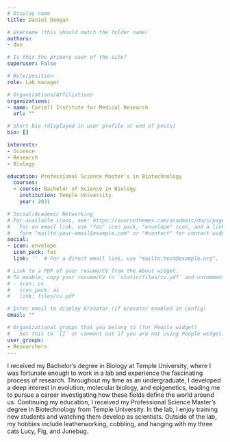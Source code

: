 ```yaml
---
# Display name
title: Daniel Deegan

# Username (this should match the folder name)
authors:
- dan

# Is this the primary user of the site?
superuser: False

# Role/position
role: Lab manager

# Organizations/Affiliations
organizations:
- name: Coriell Institute for Medical Research
  url: ""

# Short bio (displayed in user profile at end of posts)
bio: []

interests:
- Science
- Research
- Biology

education: Professional Science Master's in Biotechnology
  courses:
  - course: Bachelor of Science in Biology
    institution: Temple University
    year: 2021

# Social/Academic Networking
# For available icons, see: https://sourcethemes.com/academic/docs/page-builder/#icons
#   For an email link, use "fas" icon pack, "envelope" icon, and a link in the
#   form "mailto:your-email@example.com" or "#contact" for contact widget.
social:
- icon: envelope
  icon_pack: fas
  link: ''  # For a direct email link, use "mailto:test@example.org".

# Link to a PDF of your resume/CV from the About widget.
# To enable, copy your resume/CV to `static/files/cv.pdf` and uncomment the lines below.
# - icon: cv
#   icon_pack: ai
#   link: files/cv.pdf

# Enter email to display Gravatar (if Gravatar enabled in Config)
email: ""

# Organizational groups that you belong to (for People widget)
#   Set this to `[]` or comment out if you are not using People widget.
user_groups:
- Researchers
---
```

I received my Bachelor’s degree in Biology at Temple University, where I was fortunate enough to work in a lab and experience the fascinating process of research. Throughout my time as an undergraduate, I developed a deep interest in evolution, molecular biology, and epigenetics, leading me to pursue a career investigating how these fields define the world around us. Continuing my education, I received my Professional Science Master’s degree in Biotechnology from Temple University. In the lab, I enjoy training new students and watching them develop as scientists. Outside of the lab, my hobbies include leatherworking, cobbling, and hanging with my three cats Lucy, Fig, and Junebug.